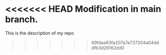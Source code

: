 <<<<<<< HEAD
Modification in main branch.
=======
This is the description of my repo

>>>>>>> 69fdae83fa207a7e737204a04dddfb3d26162dd0
